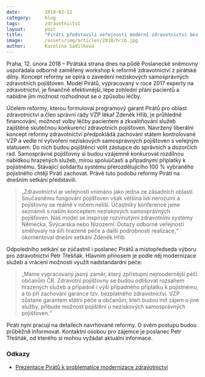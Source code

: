 ```yaml
---
date:         2018-02-12
category:     blog
tags:         zdravotnictví
layout:       post
title:        "Piráti představili veřejnosti moderní zdravotnictví bez finančních děr"
image:        /assets/img/articles/2018/hrib.jpg
author:       Karolína Sadílková
---
```

 
Praha, 12. února 2018 – Pirátská strana dnes na půdě Poslanecké sněmovny uspořádala odborně zaměřený workshop k reformě zdravotnictví z pirátské dílny. Koncept reformy se opírá o zavedení neziskových samosprávných zdravotních pojišťoven. Model Pirátů, vypracovaný v roce 2017 experty na zdravotnictví, je finančně efektivnější, lépe zohlední přání pacientů a nabídne jim možnost rozhodnout se o způsobu léčby.

Účelem reformy, kterou formuloval programový garant Pirátů pro oblast zdravotnictví a člen správní rady VZP lékař Zdeněk Hřib, je průhledné financování, možnost volby léčby pacientem a zkvalitňování služeb zajištěné skutečnou konkurencí zdravotních pojišťoven. Navržený liberální koncept reformy zdravotnictví předpokládá zachování státem kontrolované VZP a vedle ní vytvoření neziskových samosprávných pojišťoven s veřejným statusem. Do nich budou pojištěnci volit zástupce do správních a dozorčích rad. Samosprávné pojišťovny si budou vzájemně konkurovat rozdílnou nabídkou hrazených služeb, mírou spoluúčasti a případnými příplatky k pojistnému. Stávající solidaritu systému přerozdělujícího 100 % vybraného pojistného chtějí Piráti zachovat. Právě tuto podobu reformy Piráti na dnešním setkání představili.

> „Zdravotnictví je veřejností vnímáno jako jedna ze zásadních oblastí. Současnému fungování pojišťoven však většina lidí nerozumí a pojišťovny se reálně v ničem neliší. Účastníky konference jsme seznámili s naším konceptem neziskových samosprávných pojišťoven. Náš model se inspiruje rozvinutými zdravotními systémy Německa, Švýcarska nebo Nizozemí. Dotazy odborné veřejnosti směřovaly na šíři hrazené péče a další podrobnosti realizace,“ okomentoval dnešní setkání Zdeněk Hřib.

Odpoledního setkání se zúčastnil i poslanec Pirátů a místopředseda výboru pro zdravotnictví Petr Třešňák. Hlavním přínosem je podle něj modernizace služeb a vrácení možnosti využít nadstandardní péče: 

> „Máme vypracovaný jasný záměr, který zpřístupní nejmodernější péči občanům ČR. Zdravotní pojišťovny se budou odlišovat rozsahem hrazených služeb a případně i výší případného příplatku k pojistnému, a to při zachování garance tzv. bezplatného zdravotnictví. VZP zůstane garantem státní péče a občanům, kteří budou mít zájem o jiné služby, přibude možnost pojištění u neziskových samosprávných pojišťoven.“

Piráti nyní pracují na detailech navrhované reformy. O svém postupu budou průběžně informovat. Kontaktní osobou pro zájemce je poslanec Petr Třešňák, od kterého si mohou vyžádat aktuální informace.

### Odkazy 

* [Prezentace Pirátů k problematice modernizace zdravotnictví](https://github.com/pirati-web/pirati.cz/blob/gh-pages/assets/ppt/reforma-zp.pptx)
